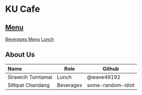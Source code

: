 # KU Cafe

## [Menu](Menu.md)
[Beverages Menu](Menu.md#Beverages)
[Lunch](Menu.md#Lunch)

## About Us
| Name      | Role      | Github          |
|:----------|-----------|-----------------|
| Sirawcih Tumtamai | Lunch | @wave49192 |
| Sittipat Chandang | Beverages | some-random-idiot |
